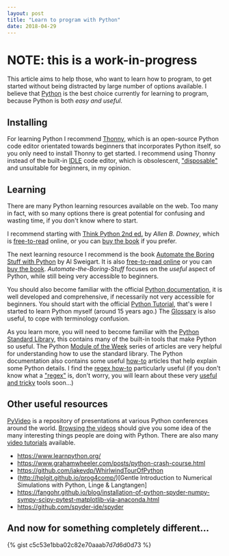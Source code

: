 ```yaml
---
layout: post
title: "Learn to program with Python"
date: 2018-04-29
---
```


# NOTE: this is a work-in-progress

This article aims to help those, who want to learn how to program, to get started without being distracted by large number of options available. I believe that [Python](https://www.python.org/) is the best choice currently for learning to program, because Python is both *easy and useful*. 

## Installing
For learning Python I recommend [Thonny](http://thonny.org/), which is an open-source Python code editor orientated towards beginners that incorporates Python itself, so you only need to install Thonny to get started. I recommend using Thonny instead of the built-in [IDLE](https://en.wikipedia.org/wiki/IDLE) code editor, which is obsolescent, ["disposable"](http://inventwithpython.com/blog/2011/11/29/the-things-i-hate-about-idle-that-i-wish-someone-would-fix/) and unsuitable for beginners, in my opinion.

## Learning
There are many Python learning resources available on the web. Too many in fact, with so many options there is great potential for confusing and wasting time, if you don't know where to start. 

I recommend starting with [Think Python 2nd ed.](http://greenteapress.com/wp/think-python-2e/) by *Allen B. Downey*, which is [free-to-read](http://greenteapress.com/thinkpython2/html/index.html) online, or you can [buy the book](http://amzn.to/1WmXPCx) if you prefer.

The next learning resource I recommend is the book [Automate the Boring Stuff with Python](https://automatetheboringstuff.com/) by Al Sweigart.  It is also [free-to-read online](https://automatetheboringstuff.com/#toc) or you can [buy the book](http://www.amazon.com/gp/product/1593275994/ref=as_li_tl?ie=UTF8&camp=1789&creative=9325&creativeASIN=1593275994&linkCode=as2&tag=playwithpyth-20&linkId=HDM7V3T6RHC5VVN4). *Automate-the-Boring-Stuff* focuses on the *useful* aspect of Python, while still being very accessible to beginners.

You should also become familiar with the official [Python documentation](https://docs.python.org/3/), it is well developed and comprehensive, if necessarily not very accessible for beginners. You should start with the official [Python Tutorial](https://docs.python.org/3/tutorial/index.html), that's were I started to learn Python myself (around 15 years ago.) The [Glossary](https://docs.python.org/3/glossary.html) is also useful, to cope with terminology confusion. 

As you learn more, you will need to become familiar with the [Python Standard Library](https://docs.python.org/3/library/index.html), this contains many of the built-in tools that make Python so useful. The Python [Module of the Week](https://pymotw.com/3/) series of articles are very helpful for understanding how to use the standard library. The Python documentation also contains some useful [how-to](https://docs.python.org/3/howto/index.html) articles that help explain some Python details. I find the [regex how-to](https://docs.python.org/3/howto/regex.html) particularly useful (if you don't know what a ["regex"](https://en.wikipedia.org/wiki/Regular_expression) is, don't worry, you will learn about these very [useful and tricky](http://regex.info/blog/2006-09-15/247) tools soon...) 

## Other useful resources

[PyVideo](http://pyvideo.org/) is a repository of presentations at various Python conferences around the world. [Browsing the videos](http://pyvideo.org/events.html) should give you some idea of the many interesting things people are doing with Python. There are also many [video tutorials](http://pyvideo.org/tag/tutorial/) available.

* https://www.learnpython.org/
* https://www.grahamwheeler.com/posts/python-crash-course.html
* https://github.com/jakevdp/WhirlwindTourOfPython
* (http://hplgit.github.io/prog4comp/)[Gentle Introduction to Numerical Simulations with Python, Linge & Langtangen]
* https://fangohr.github.io/blog/installation-of-python-spyder-numpy-sympy-scipy-pytest-matplotlib-via-anaconda.html
* https://github.com/spyder-ide/spyder


## And now for something completely different...

{% gist c5c53e1bba02c82e70aaab7d7d6d0d73 %}




[//]: # (https://docs.python.org/3/glossary.html)
